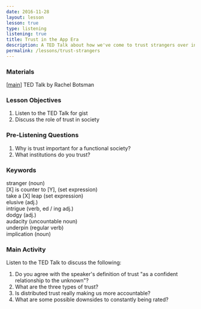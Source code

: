 ```yaml
---
date: 2016-11-28
layout: lesson
lesson: true
type: listening
listening: true
title: Trust in the App Era 
description: A TED Talk about how we've come to trust strangers over institutions due to technology
permalink: /lessons/trust-strangers
---
```

### Materials 

[<a href="https://www.ted.com/talks/rachel_botsman_we_ve_stopped_trusting_institutions_and_started_trusting_strangers" target="_blank">main</a>] TED Talk by Rachel Botsman  

### Lesson Objectives 

1. Listen to the TED Talk for gist 
2. Discuss the role of trust in society 

### Pre-Listening Questions 

1. Why is trust important for a functional society? 
2. What institutions do you trust? 

### Keywords 
stranger (noun)  
[X] is counter to [Y], (set expression)  
take a [X] leap (set expression)  
elusive (adj.)  
intrigue (verb, ed / ing adj.)  
dodgy (adj.)  
audacity (uncountable noun)  
underpin (regular verb)  
implication (noun)  

### Main Activity  

Listen to the TED Talk to discuss the following: 

1. Do you agree with the speaker's definition of trust "as a confident relationship to the unknown"? 
2. What are the three types of trust? 
3. Is distributed trust really making us more accountable?  
4. What are some possible downsides to constantly being rated?  

